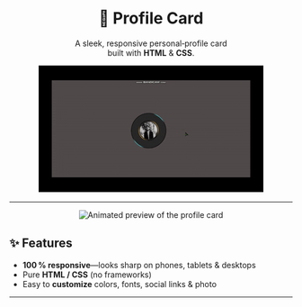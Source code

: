 <!-- ──────────────────────────────────────────────────────────── -->
<!--  Profile Card – README                                      -->
<!-- ──────────────────────────────────────────────────────────── -->

<h1 align="center">
  💼 <strong>Profile&nbsp;Card</strong>
</h1>

<p align="center">
  A sleek, responsive personal‑profile card<br>
  built with <strong>HTML</strong> &amp; <strong>CSS</strong>.
</p>

<p align="center">
  <!-- GIF preview -->
  <img src="video.gif" alt="Animated preview of the profile card" width="400">
</p>

---

<p align="center">
  <!-- GIF preview -->
  <img src="3.jpg" alt="Animated preview of the profile card" width="400">
</p>

## ✨ Features


- **100 % responsive**—looks sharp on phones, tablets & desktops  
- Pure **HTML / CSS** (no frameworks)  
- Easy to **customize** colors, fonts, social links & photo  

---



